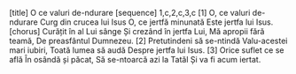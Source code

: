 [title] O ce valuri de-ndurare
[sequence] 1,c,2,c,3,c
[1]
O, ce valuri de-ndurare
Curg din crucea lui Isus
O, ce jertfă minunată
Este jertfa lui Isus.
[chorus]
Curățit în al Lui sânge
Și crezând în jertfa Lui,
Mă apropii fără teamă,
De preasfântul Dumnezeu.
[2]
Pretutindeni să se-ntindă
Valu-acestei mari iubiri,
Toată lumea să audă
Despre jertfa lui Isus.
[3]
Orice suflet ce se află
În osândă și păcat,
Să se-ntoarcă azi la Tatăl
Și va fi acum iertat.

